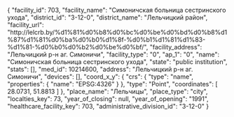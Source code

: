 {
    "facility_id": 703,
    "facility_name": "Симоничская больница сестринского ухода",
    "district_id": "3-12-0",
    "district_name": "Лельчицкий район",
    "facility_url": "http:\/\/lelcrb.by\/%d1%81%d0%b8%d0%bc%d0%be%d0%bd%d0%b8%d1%87%d1%81%d0%ba%d0%b0%d1%8f-%d0%b1%d1%81%d1%83-%d1%81-%d0%b0%d0%b2%d0%be%d0%bf\/",
    "facility_address": "Лельчицкий р-н аг. Симоничи",
    "facility_type": "0",
    "ap_1": "0",
    "name": "Симоничская больница сестринского ухода",
    "state": "public institution",
    "stats": [],
    "med_id": 10214600,
    "address": "Лельчицкий р-н аг. Симоничи",
    "devices": [],
    "coord_x_y": {
        "crs": {
            "type": "name",
            "properties": {
                "name": "EPSG:4326"
            }
        },
        "type": "Point",
        "coordinates": [
            28.0731,
            51.8813
        ]
    },
    "place_name": "Лельчицы",
    "place_type": "city",
    "localties_key": 73,
    "year_of_closing": null,
    "year_of_opening": "1991",
    "healthcare_facility_key": 703,
    "administrative_division_id": "3-12-0"
}